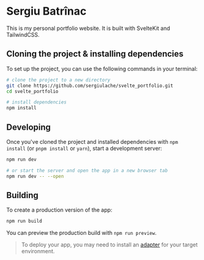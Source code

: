 # Sergiu Batrînac

This is my personal portfolio website. It is built with SvelteKit and TailwindCSS.

## Cloning the project & installing dependencies

To set up the project, you can use the following commands in your terminal:

```bash
# clone the project to a new directory
git clone https://github.com/sergiulache/svelte_portfolio.git
cd svelte_portfolio

# install dependencies
npm install
```

## Developing

Once you've cloned the project and installed dependencies with `npm install` (or `pnpm install` or `yarn`), start a development server:

```bash
npm run dev

# or start the server and open the app in a new browser tab
npm run dev -- --open
```

## Building

To create a production version of the app:

```bash
npm run build
```

You can preview the production build with `npm run preview`.

> To deploy your app, you may need to install an [adapter](https://kit.svelte.dev/docs/adapters) for your target environment.
